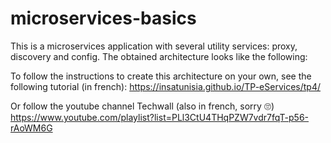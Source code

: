 # microservices-basics
This is a microservices application with several utility services: proxy, discovery and config. 
The obtained architecture looks like the following:




To follow the instructions to create this architecture on your own, see the following tutorial (in french):
https://insatunisia.github.io/TP-eServices/tp4/

Or follow the youtube channel Techwall (also in french, sorry 🙄)
https://www.youtube.com/playlist?list=PLl3CtU4THqPZW7vdr7fqT-p56-rAoWM6G 
